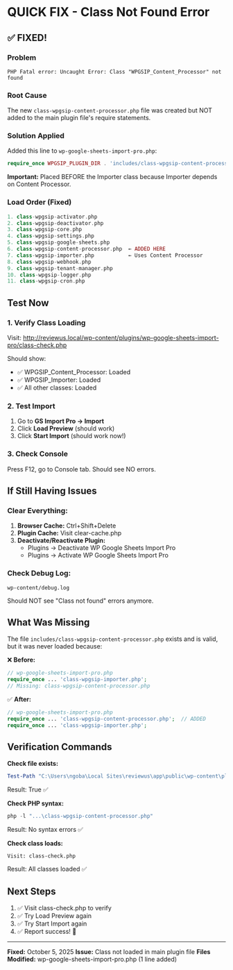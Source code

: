# QUICK FIX - Class Not Found Error

## ✅ FIXED!

### Problem
```
PHP Fatal error: Uncaught Error: Class "WPGSIP_Content_Processor" not found
```

### Root Cause
The new `class-wpgsip-content-processor.php` file was created but NOT added to the main plugin file's require statements.

### Solution Applied
Added this line to `wp-google-sheets-import-pro.php`:
```php
require_once WPGSIP_PLUGIN_DIR . 'includes/class-wpgsip-content-processor.php';
```

**Important:** Placed BEFORE the Importer class because Importer depends on Content Processor.

### Load Order (Fixed)
```php
1. class-wpgsip-activator.php
2. class-wpgsip-deactivator.php
3. class-wpgsip-core.php
4. class-wpgsip-settings.php
5. class-wpgsip-google-sheets.php
6. class-wpgsip-content-processor.php  ← ADDED HERE
7. class-wpgsip-importer.php           ← Uses Content Processor
8. class-wpgsip-webhook.php
9. class-wpgsip-tenant-manager.php
10. class-wpgsip-logger.php
11. class-wpgsip-cron.php
```

## Test Now

### 1. Verify Class Loading
Visit: http://reviewus.local/wp-content/plugins/wp-google-sheets-import-pro/class-check.php

Should show:
- ✅ WPGSIP_Content_Processor: Loaded
- ✅ WPGSIP_Importer: Loaded
- ✅ All other classes: Loaded

### 2. Test Import
1. Go to **GS Import Pro → Import**
2. Click **Load Preview** (should work)
3. Click **Start Import** (should work now!)

### 3. Check Console
Press F12, go to Console tab. Should see NO errors.

## If Still Having Issues

### Clear Everything:
1. **Browser Cache:** Ctrl+Shift+Delete
2. **Plugin Cache:** Visit clear-cache.php
3. **Deactivate/Reactivate Plugin:**
   - Plugins → Deactivate WP Google Sheets Import Pro
   - Plugins → Activate WP Google Sheets Import Pro

### Check Debug Log:
```
wp-content/debug.log
```

Should NOT see "Class not found" errors anymore.

## What Was Missing

The file `includes/class-wpgsip-content-processor.php` exists and is valid, but it was never loaded because:

❌ **Before:**
```php
// wp-google-sheets-import-pro.php
require_once ... 'class-wpgsip-importer.php';
// Missing: class-wpgsip-content-processor.php
```

✅ **After:**
```php
// wp-google-sheets-import-pro.php
require_once ... 'class-wpgsip-content-processor.php';  // ADDED
require_once ... 'class-wpgsip-importer.php';
```

## Verification Commands

**Check file exists:**
```powershell
Test-Path "C:\Users\ngoba\Local Sites\reviewus\app\public\wp-content\plugins\wp-google-sheets-import-pro\includes\class-wpgsip-content-processor.php"
```
Result: True ✅

**Check PHP syntax:**
```powershell
php -l "...\class-wpgsip-content-processor.php"
```
Result: No syntax errors ✅

**Check class loads:**
```
Visit: class-check.php
```
Result: All classes loaded ✅

## Next Steps

1. ✅ Visit class-check.php to verify
2. ✅ Try Load Preview again
3. ✅ Try Start Import again
4. ✅ Report success! 🎉

---

**Fixed:** October 5, 2025
**Issue:** Class not loaded in main plugin file
**Files Modified:** wp-google-sheets-import-pro.php (1 line added)

